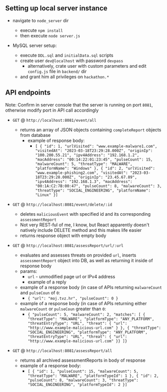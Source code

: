 ## Setting up local server instance

- navigate to `node_server` dir
  - execute `npm install`
  - then execute `node server.js`

- MySQL server setup:
  - execute `DDL.sql` and `initialData.sql` scripts
  - create user `dev@localhost` with password `devpass`
    - alternatively, crate user with custom parameters and edit `config.js` file in `backend/` dir
  - and grant him all privileges on `hackathon.*`

## API endpoints

Note: Confirm in server console that the server is running
on port `8081`, otherwise modify port in API call accordingly

* `GET` @ `http://localhost:8081/event/all`
  * returns an array of JSON objects containing `completeReport` objects from database
    * example of response body: 
      * `[
        {
        "id": 1,
        "urlVisited": "www.example-malware1.com",
        "visitedAt": "2023-03-18T23:29:28.000Z",
        "originIp": "100.200.55.21",
        "ipv4Address": "192.168.1.2",
        "macAddress": "00:14:22:01:23:45",
        "pulseCount": 15,
        "malwareCount": 5,
        "threatType": "MALWARE",
        "platformName": "Windows"
        },
        {
        "id": 2,
        "urlVisited": "www.example-phishing2.com",
        "visitedAt": "2023-03-18T23:29:28.000Z",
        "originIp": "23.45.67.89",
        "ipv4Address": "192.168.1.3",
        "macAddress": "00:1A:C2:7B:00:47",
        "pulseCount": 8,
        "malwareCount": 3,
        "threatType": "SOCIAL_ENGINEERING",
        "platformName": "Linux"
        }]`
      
* `GET` @ `http://localhost:8081/event/delete/:id`
    * deletes `maliciousEvent` with specified id and its corresponding `assessmentReport`
    * Not very REST-ful of me, I know, but React apparently doesn't natively include DELETE method and this makes life easier
    * returns response object with empty body
  
* `GET` @ `http://localhost:8081/assessReport/url/:url`
  * evaluates and assesses threats on provided `url`, inserts `assessmentReport` object into DB, as well as returning it inside of response body
  * params: 
    * `url` - unmodified page url or IPv4 address
    * example of a reply
  * example of a response body (in case of APIs returning `malwareCount` and `pulseCoun` of `0`: 
    * `{
      "url": "moj.tvz.hr",
      "pulseCount": 0
      }`
  * example of a response body (in case of APIs returning either `malwareCount` or `pulseCoun` greater than `0`: 
    * `{
      "pulseCount": 5,
      "malwareCount": 2,
      "matches": [
      {
      "threatType": "MALWARE",
      "platformType": "ANY_PLATFORM",
      "threatEntryType": "URL",
      "threat": {
      "url": "http://www.example-malicious-url.com"
      }
      },
      {
      "threatType": "SOCIAL_ENGINEERING",
      "platformType": "ANY_PLATFORM",
      "threatEntryType": "URL",
      "threat": {
      "url": "http://www.example-malicious-url.com"
      }}
      ]}`  
    
* `GET` @ `http://localhost:8081/assessReport/all`
  * returns all archived assessmentReports in body of response
  * example of a response body:
    * `[
      {
      "id": 1,
      "pulseCount": 15,
      "malwareCount": 5,
      "threatType": "MALWARE",
      "platformTypeId": 1
      },
      {
      "id": 2,
      "pulseCount": 8,
      "malwareCount": 3,
      "threatType": "SOCIAL_ENGINEERING",
      "platformTypeId": 2
      }]`
